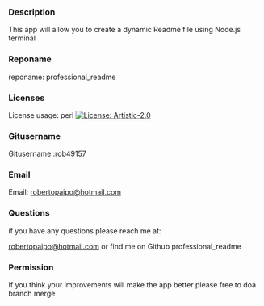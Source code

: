  ### Description 

 This app will allow you to create a dynamic Readme file using Node.js terminal 

 ### Reponame 

 reponame: professional_readme

 ### Licenses 

 License usage: perl [![License: Artistic-2.0](https://img.shields.io/badge/License-Perl-0298c3.svg)](https://opensource.org/licenses/Artistic-2.0)

 ### Gitusername 

 Gitusername :rob49157

 ### Email 

 Email: robertopaipo@hotmail.com

### Questions 

 if you have any questions please reach  me at: 

 robertopaipo@hotmail.com or find me on Github professional_readme

### Permission 

 If you think your improvements will make the app better please free to doa branch merge